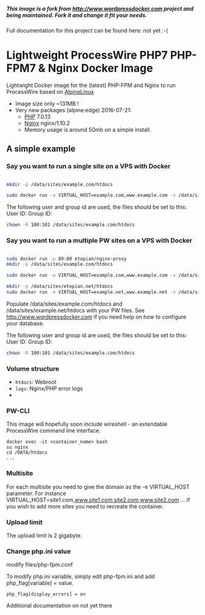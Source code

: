 ##### This image is a fork from http://www.wordpressdocker.com project and being maintained. Fork it and change it fit your needs.

Full documentation for this project can be found here: not yet :-(

# Lightweight ProcessWire PHP7 PHP-FPM7 & Nginx Docker Image

Lightwight Docker image for the (latest) PHP-FPM and Nginx to run ProcessWire based on [AlpineLinux](http://alpinelinux.org)

* Image size only ~131MB !
* Very new packages (alpine:edge) 2016-07-21:
  * [PHP](http://pkgs.alpinelinux.org/package/main/x86/php) 7.0.13
  * [Nginx](http://pkgs.alpinelinux.org/package/main/x86/nginx) nginx/1.10.2
  * Memory usage is around 50mb on a simple install.

## A simple example
### Say you want to run a single site on a VPS with Docker

```bash

mkdir -p /data/sites/example.com/htdocs

sudo docker run -e VIRTUAL_HOST=example.com,www.example.com -v /data/sites/example.com:/DATA -p 80:80 gebeer/alpine-php-processwire

```
The following user and group id are used, the files should be set to this:
User ID: 
Group ID: 

```bash
chown -R 100:101 /data/sites/example.com/htdocs
```

### Say you want to run a multiple PW sites on a VPS with Docker

```bash

sudo docker run -p 80:80 etopian/nginx-proxy
mkdir -p /data/sites/example.com/htdocs

sudo docker run -e VIRTUAL_HOST=example.com,www.example.com -v /data/sites/example.com:/DATA gebeer/alpine-processwire

mkdir -p /data/sites/etopian.net/htdocs
sudo docker run -e VIRTUAL_HOST=example.net,www.example.net -v /data/sites/example.net:/DATA gebeer/alpine-processwire
```

Populate /data/sites/example.com/htdocs and  /data/sites/example.net/htdocs with your PW files. See http://www.wordpressdocker.com if you need help on how to configure your database.

The following user and group id are used, the files should be set to this:
User ID: 
Group ID: 

```bash
chown -R 100:101 /data/sites/example.com/htdocs
```



### Volume structure

* `htdocs`: Webroot
* `logs`: Nginx/PHP error logs
* 

### PW-CLI

This image will hopefully soon include wireshell - an extendable ProcessWire command line interface.

```
docker exec -it <container_name> bash
su nginx
cd /DATA/htdocs
...
```

### Multisite

For each multisite you need to give the domain as the -e VIRTUAL_HOST parameter. For instance VIRTUAL_HOST=site1.com,www.site1.com,site2.com,www.site2.com ... if you wish to add more sites you need to recreate the container.

### Upload limit

The upload limit is 2 gigabyte.

### Change php.ini value
modify files/php-fpm.conf

To modify php.ini variable, simply edit php-fpm.ini and add php_flag[variable] = value.

```
php_flag[display_errors] = on
```

Additional documentation on not yet there



